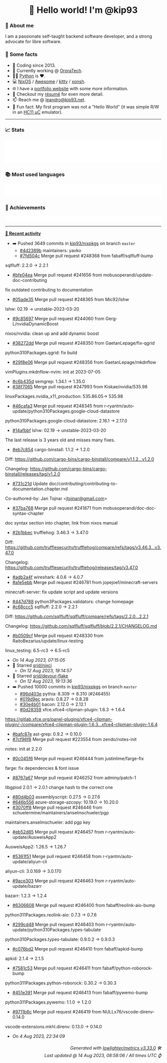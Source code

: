 <!-- README template, populated using this action:
     https://github.com/kip93/kip93/blob/main/.github/workflows/readme.yml. -->

<h1 align="center">👋 Hello world! I'm @kip93</h1> <!-- LOGIN => username -->

### 👤 About me

I am a passionate self-taught backend software developer, and a strong advocate for libre software.


### 💬 Some facts

* 📅 Coding since 2013.
* 💼 Currently working @ [OroraTech](https://ororatech.com/).
* 👨‍💻 [Python](https://github.com/search?q=user%3Akip93&l=python) is ❤️. <!-- LOGIN => username -->
* 💻 [NixOS](https://github.com/NixOS/) /
     [Awesome](https://github.com/awesomeWM/) /
     [kitty](https://github.com/kovidgoyal/kitty/) /
     [xonsh](https://github.com/xonsh/).
* 🌐 I have a [portfolio website](https://kip93.net/) with some more information.
* 📝 Checkout my [résumé](https://kip93.net/resume/) for even more detail.
* 📫 Reach me @ [leandro@kip93.net](mailto:leandro@kip93.net).
* 🎲 Fun fact: My first program was not a "Hello World" (it was simple R/W in an [HC11 µC](https://en.wikipedia.org/wiki/68HC11) emulator).


-----------------------------------------------------------------------------------------------------------------------


### 📈 Stats

![](./stats.svg)


### 📚 Most used languages <!-- by percentage, in decreasing order -->

![](./languages.svg)


### 🏅 Achievements

![](./achievements.svg)


-----------------------------------------------------------------------------------------------------------------------


**[📰 Recent activity](https://github.com/kip93)**
* ➡️ Pushed 3649 commits in [kip93/nixpkgs](https://github.com/kip93/nixpkgs) on branch `master`
  * [#4d2389b](https://github.com/kip93/nixpkgs/commit/4d2389b) maintainers: yavko
  * [#7fd504c](https://github.com/kip93/nixpkgs/commit/7fd504c) Merge pull request #248368 from fabaff/sqlfluff-bump

sqlfluff: 2.2.0 -&gt; 2.2.1
  * [#bfe04ea](https://github.com/kip93/nixpkgs/commit/bfe04ea) Merge pull request #241656 from mobusoperandi/update-doc-contributing

fix outdated contributing to documentation
  * [#05ade35](https://github.com/kip93/nixpkgs/commit/05ade35) Merge pull request #248365 from Mic92/lshw

lshw: 02.19 -&gt; unstable-2023-03-20
  * [#9c85697](https://github.com/kip93/nixpkgs/commit/9c85697) Merge pull request #244060 from Gerg-L/nvidiaDynamicBoost

nixos/nvidia: clean up and add dynamic boost
  * [#38272dd](https://github.com/kip93/nixpkgs/commit/38272dd) Merge pull request #248350 from GaetanLepage/fix-qgrid

python310Packages.qgrid: fix build
  * [#29f8e06](https://github.com/kip93/nixpkgs/commit/29f8e06) Merge pull request #248356 from GaetanLepage/mkdnflow

vimPlugins.mkdnflow-nvim: init at 2023-07-05
  * [#c6b435d](https://github.com/kip93/nixpkgs/commit/c6b435d) semgrep: 1.34.1 -&gt; 1.35.0
  * [#38f7065](https://github.com/kip93/nixpkgs/commit/38f7065) Merge pull request #247993 from Kiskae/nvidia/535.98

linuxPackages.nvidia_x11_production: 535.86.05-&gt; 535.98
  * [#46cafa3](https://github.com/kip93/nixpkgs/commit/46cafa3) Merge pull request #248345 from r-ryantm/auto-update/python310Packages.google-cloud-datastore

python310Packages.google-cloud-datastore: 2.16.1 -&gt; 2.17.0
  * [#14afbbf](https://github.com/kip93/nixpkgs/commit/14afbbf) lshw: 02.19 -&gt; unstable-2023-03-20

The last release is 3 years old and misses many fixes.
  * [#eb7c854](https://github.com/kip93/nixpkgs/commit/eb7c854) cargo-binstall: 1.1.2 -&gt; 1.2.0

Diff: https://github.com/cargo-bins/cargo-binstall/compare/v1.1.2...v1.2.0

Changelog: https://github.com/cargo-bins/cargo-binstall/releases/tag/v1.2.0
  * [#731c21d](https://github.com/kip93/nixpkgs/commit/731c21d) Update doc/contributing/contributing-to-documentation.chapter.md

Co-authored-by: Jan Tojnar &lt;jtojnar@gmail.com&gt;
  * [#37ba768](https://github.com/kip93/nixpkgs/commit/37ba768) Merge pull request #241871 from mobusoperandi/doc-doc-syntax-chapter

doc syntax section into chapter, link from nixos manual
  * [#2b1bbec](https://github.com/kip93/nixpkgs/commit/2b1bbec) trufflehog: 3.46.3 -&gt; 3.47.0

Diff: https://github.com/trufflesecurity/trufflehog/compare/refs/tags/v3.46.3...v3.47.0

Changelog: https://github.com/trufflesecurity/trufflehog/releases/tag/v3.47.0
  * [#adb2a4f](https://github.com/kip93/nixpkgs/commit/adb2a4f) wireshark: 4.0.6 -&gt; 4.0.7
  * [#a1e5ebb](https://github.com/kip93/nixpkgs/commit/a1e5ebb) Merge pull request #246781 from jopejoe1/minecraft-servers

minecraft-server: fix update script and update versions
  * [#447d788](https://github.com/kip93/nixpkgs/commit/447d788) python3Packages.validators: change homepage
  * [#c68ccc5](https://github.com/kip93/nixpkgs/commit/c68ccc5) sqlfluff: 2.2.0 -&gt; 2.2.1

Diff: https://github.com/sqlfluff/sqlfluff/compare/refs/tags/2.2.0...2.2.1

Changelog: https://github.com/sqlfluff/sqlfluff/blob/2.2.1/CHANGELOG.md
  * [#b0509cf](https://github.com/kip93/nixpkgs/commit/b0509cf) Merge pull request #248330 from RaitoBezarius/update/linux-testing

linux_testing: 6.5-rc3 -&gt; 6.5-rc5
  * *On 14 Aug 2023, 07:15:05*
* 🌟 Starred [srid/nixci](https://github.com/srid/nixci)
  * *On 12 Aug 2023, 19:14:57*
* 🌟 Starred [srid/devour-flake](https://github.com/srid/devour-flake)
  * *On 12 Aug 2023, 19:13:36*
* ➡️ Pushed 10000 commits in [kip93/nixpkgs](https://github.com/kip93/nixpkgs) on branch `master`
  * [#96d403e](https://github.com/kip93/nixpkgs/commit/96d403e) pythia: 8.309 -&gt; 8.310 (#246455)
  * [#019d9ec](https://github.com/kip93/nixpkgs/commit/019d9ec) aravis: 0.8.27 -&gt; 0.8.28
  * [#30e4b01](https://github.com/kip93/nixpkgs/commit/30e4b01) bacon: 2.12.0 -&gt; 2.12.1
  * [#0d28359](https://github.com/kip93/nixpkgs/commit/0d28359) xfce.xfce4-clipman-plugin: 1.6.3 -&gt; 1.6.4

https://gitlab.xfce.org/panel-plugins/xfce4-clipman-plugin/-/compare/xfce4-clipman-plugin-1.6.3...xfce4-clipman-plugin-1.6.4
  * [#bafc87e](https://github.com/kip93/nixpkgs/commit/bafc87e) ast-grep: 0.9.2 -&gt; 0.10.0
  * [#7cf96f8](https://github.com/kip93/nixpkgs/commit/7cf96f8) Merge pull request #223554 from zendo/notes-init

notes: init at 2.2.0
  * [#0c045f6](https://github.com/kip93/nixpkgs/commit/0c045f6) Merge pull request #246444 from justinlime/farge-fix

farge: fix dependencies &amp; font issue
  * [#8767a67](https://github.com/kip93/nixpkgs/commit/8767a67) Merge pull request #246252 from adminy/patch-1

libgpiod 2.0.1 -&gt; 2.0.1  change hash to the correct one
  * [#80d4b03](https://github.com/kip93/nixpkgs/commit/80d4b03) assemblyscript: 0.27.5 -&gt; 0.27.6
  * [#646b556](https://github.com/kip93/nixpkgs/commit/646b556) azure-storage-azcopy: 10.19.0 -&gt; 10.20.0
  * [#3070ff8](https://github.com/kip93/nixpkgs/commit/3070ff8) Merge pull request #246446 from schuelermine/maintainers/anselmschueler/pgp

maintainers.anselmschueler: add pgp key
  * [#eb52d85](https://github.com/kip93/nixpkgs/commit/eb52d85) Merge pull request #246457 from r-ryantm/auto-update/AusweisApp2

AusweisApp2: 1.26.5 -&gt; 1.26.7
  * [#5361f51](https://github.com/kip93/nixpkgs/commit/5361f51) Merge pull request #246458 from r-ryantm/auto-update/aliyun-cli

aliyun-cli: 3.0.169 -&gt; 3.0.170
  * [#9ace303](https://github.com/kip93/nixpkgs/commit/9ace303) Merge pull request #246463 from r-ryantm/auto-update/bazarr

bazarr: 1.2.3 -&gt; 1.2.4
  * [#6306608](https://github.com/kip93/nixpkgs/commit/6306608) Merge pull request #246400 from fabaff/reolink-aio-bump

python311Packages.reolink-aio: 0.7.3 -&gt; 0.7.6
  * [#299cd48](https://github.com/kip93/nixpkgs/commit/299cd48) Merge pull request #246403 from r-ryantm/auto-update/python310Packages.types-tabulate

python310Packages.types-tabulate: 0.9.0.2 -&gt; 0.9.0.3
  * [#c076bd2](https://github.com/kip93/nixpkgs/commit/c076bd2) Merge pull request #246410 from fabaff/apkid-bump

apkid: 2.1.4 -&gt; 2.1.5
  * [#7581c53](https://github.com/kip93/nixpkgs/commit/7581c53) Merge pull request #246411 from fabaff/python-roborock-bump

python311Packages.python-roborock: 0.30.2 -&gt; 0.30.3
  * [#451e391](https://github.com/kip93/nixpkgs/commit/451e391) Merge pull request #246413 from fabaff/pywemo-bump

python311Packages.pywemo: 1.1.0 -&gt; 1.2.0
  * [#9711b6c](https://github.com/kip93/nixpkgs/commit/9711b6c) Merge pull request #246419 from NULLx76/vscode-direnv-0.14.0

vscode-extensions.mkhl.direnv: 0.13.0 -&gt; 0.14.0
  * *On 4 Aug 2023, 22:34:09*
 <!-- Last activity -->


<h6 align="right"><em>
    Generated with <a href="https://github.com/lowlighter/metrics/tree/latest/">lowlighter/metrics v3.33.0</a> 🛠️<br> <!-- VERSION => MAJOR.minor.patch -->
    Last updated @ 14 Aug 2023, 08:58:06 / All times UTC ⌚ <!-- meta.generated => DD/MM/YYYY, hh:mm -->
</em></h6>
